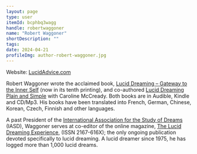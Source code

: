 ```yaml
---
layout: page
type: user
itemId: bcphbq3wagg
handle: robertwaggoner
name: "Robert Waggoner"
shortDescription: ""
tags:
date: 2024-04-21
profileImg: author-robert-waggoner.jpg
---
```


Website: [LucidAdvice.com](https://www.lucidadvice.com/)

Robert Waggoner wrote the acclaimed book, [Lucid Dreaming – Gateway to the Inner Self](https://www.lucidadvice.com/books/lucid-dreaming-gateway-to-the-inner-self/) (now in its tenth printing), and co-authored [Lucid Dreaming Plain and Simple](https://www.lucidadvice.com/books/lucid-dreaming-plain-and-simple/) with Caroline McCready. Both books are in Audible, Kindle and CD/Mp3. His books have been translated into French, German, Chinese, Korean, Czech, Finnish and other languages.

A past President of the [International Association for the Study of Dreams](https://www.asdreams.org/) (IASD), Waggoner serves at co-editor of the online magazine, [The Lucid Dreaming Experience](https://www.dreaminglucid.com/), (ISSN 2167-616X); the only ongoing publication devoted specifically to lucid dreaming. A lucid dreamer since 1975, he has logged more than 1,000 lucid dreams.
